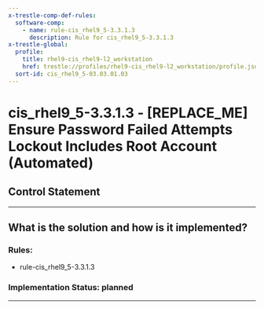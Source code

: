 ```yaml
---
x-trestle-comp-def-rules:
  software-comp:
    - name: rule-cis_rhel9_5-3.3.1.3
      description: Rule for cis_rhel9_5-3.3.1.3
x-trestle-global:
  profile:
    title: rhel9-cis_rhel9-l2_workstation
    href: trestle://profiles/rhel9-cis_rhel9-l2_workstation/profile.json
  sort-id: cis_rhel9_5-03.03.01.03
---
```


# cis_rhel9_5-3.3.1.3 - \[REPLACE_ME\] Ensure Password Failed Attempts Lockout Includes Root Account (Automated)

## Control Statement

______________________________________________________________________

## What is the solution and how is it implemented?

<!-- For implementation status enter one of: implemented, partial, planned, alternative, not-applicable -->

<!-- Note that the list of rules under ### Rules: is read-only and changes will not be captured after assembly to JSON -->

<!-- Add control implementation description here for control: cis_rhel9_5-3.3.1.3 -->

### Rules:

  - rule-cis_rhel9_5-3.3.1.3

### Implementation Status: planned

______________________________________________________________________
